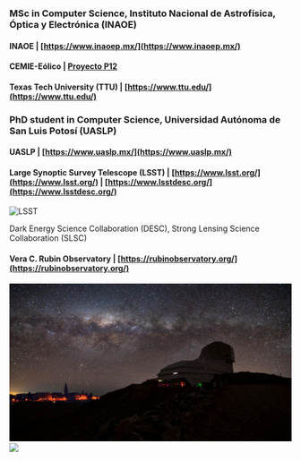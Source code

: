 ### MSc in Computer Science, Instituto Nacional de Astrofísica, Óptica y Electrónica (INAOE)
#### INAOE | [https://www.inaoep.mx/](https://www.inaoep.mx/)
#### CEMIE-Eólico | [Proyecto P12](https://www.inaoep.mx/noticias/?noticia=669&anio=2019)
#### Texas Tech University (TTU) | [https://www.ttu.edu/](https://www.ttu.edu/)

### PhD student in Computer Science, Universidad Autónoma de San Luis Potosí (UASLP)
#### UASLP | [https://www.uaslp.mx/](https://www.uaslp.mx/)

#### Large Synoptic Survey Telescope (LSST) | [https://www.lsst.org/](https://www.lsst.org/) | [https://www.lsstdesc.org/](https://www.lsstdesc.org/) 

<img src="https://raw.githubusercontent.com/parlange/parlange.github.io/main/images/lsst-camera.jpeg" alt="LSST"/>

Dark Energy Science Collaboration (DESC),  Strong Lensing Science Collaboration (SLSC)

#### Vera C. Rubin Observatory | [https://rubinobservatory.org/](https://rubinobservatory.org/)

<img src="https://raw.githubusercontent.com/parlange/parlange.github.io/main/images/vera-rubin-observatory.jpg" alt="Vera C. Rubin Observatory"/>

<img src="https://github-readme-stats.vercel.app/api?username=parlange&show_icons=true"/>
